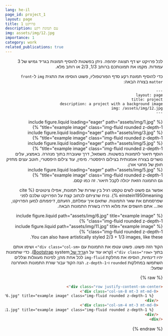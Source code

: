 ```yaml
---
lang: he-il
page_id: project_1
layout: page
title: פרויקט 1
description: עם תמונת רקע
img: assets/img/12.jpg
importance: 1
category: work
related_publications: true
---
```

<div dir="rtl">
לכל פרויקט יש דף תצוגה יפהפה.
ניתן בפשטות להוסיף תמונות בגריד גמיש של 3 עמודות.
מקמו את תמונותכם ברוחב 1/3, 2/3 או רוחב מלא.

כדי להוסיף תמונת רקע סדף הפורטפוליו, פשוט הוסיפו את התגית `img` ל-`front matter` בצורה הבאה:

    ---
    layout: page
    title: project
    description: a project with a background image
    img: /assets/img/12.jpg
    ---

<div class="row">
    <div class="col-sm mt-3 mt-md-0">
        {% include figure.liquid loading="eager" path="assets/img/1.jpg" title="example image" class="img-fluid rounded z-depth-1" %}
    </div>
    <div class="col-sm mt-3 mt-md-0">
        {% include figure.liquid loading="eager" path="assets/img/3.jpg" title="example image" class="img-fluid rounded z-depth-1" %}
    </div>
    <div class="col-sm mt-3 mt-md-0">
        {% include figure.liquid loading="eager" path="assets/img/5.jpg" title="example image" class="img-fluid rounded z-depth-1" %}
    </div>
</div>
<div class="caption">
    הוסף תיאור לתמונות בפשטות. משמאל, דרך שעוברת בתוך מנהרה. באמצע, עלים נושרים בצורה אומנותית בצילום היפסטרי. מימין, עוד צילום היפסטרי, חוטב עצים מחזיק חופן של מחטי אורן. 
</div>
<div class="row">
    <div class="col-sm mt-3 mt-md-0">
        {% include figure.liquid loading="eager" path="assets/img/5.jpg" title="example image" class="img-fluid rounded z-depth-1" %}
    </div>
</div>
<div class="caption">
    גם התמונה הזאת יכולה לקבל תיאור. זה כמו קסם.
</div>

אפשר גם פשוט לשים טקסט רגיל בין שורות של תמונות, אפילו ציטוטים {% cite einstein1950meaning %}.
נניח שרציתם לכתוב קצת על הפרויקט שלכם לפני שפרסמתם את שאר התמונות.
שתאם איך עמלתם, הזעתם, _דיממתם_ למען הפרויקט, ואז... אתם חושפים את מלוא הדרו בשורת התמונות הבאה.

<div class="row justify-content-sm-center">
    <div class="col-sm-8 mt-3 mt-md-0">
        {% include figure.liquid path="assets/img/6.jpg" title="example image" class="img-fluid rounded z-depth-1" %}
    </div>
    <div class="col-sm-4 mt-3 mt-md-0">
        {% include figure.liquid path="assets/img/11.jpg" title="example image" class="img-fluid rounded z-depth-1" %}
    </div>
</div>
<div class="caption">
    You can also have artistically styled 2/3 + 1/3 images, like these.
</div>

הקוד הזה פשוט.
פשוט עטפו את התמונות עם `<div class="col-sm">` ושימו אותם בתוך `<div class="row">` (קראו עוד על ה<a href="https://getbootstrap.com/docs/4.4/layout/grid/">גריד של Bootstrap</a> system).
כדי שתמונות יהיו דינמיות, הוסיפו את מחלקת `img-fluid` לכל אחת מהן; לפינות מעוגלות וצללים השתמשו במחלקות `rounded` ו-`z-depth-1`.
הנה הקוד עבור שורת התמונות האחרונה שמעל:

{% raw %}

```html
<div class="row justify-content-sm-center">
  <div class="col-sm-8 mt-3 mt-md-0">
    {% include figure.liquid path="assets/img/6.jpg" title="example image" class="img-fluid rounded z-depth-1" %}
  </div>
  <div class="col-sm-4 mt-3 mt-md-0">
    {% include figure.liquid path="assets/img/11.jpg" title="example image" class="img-fluid rounded z-depth-1" %}
  </div>
</div>
```

{% endraw %}
</div>